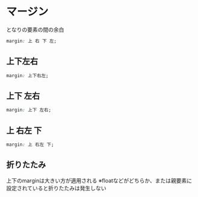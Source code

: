 # マージン
となりの要素の間の余白

```css
margin: 上 右 下 左;
```

## 上下左右
```css
margin: 上下右左;
```

## 上下 左右
```css
margin: 上下 左右;
```

## 上 右左 下
```css
margin: 上 右左 下;
```

## 折りたたみ
上下のmarginは大きい方が適用される
※floatなどがどちらか、または親要素に設定されていると折りたたみは発生しない
